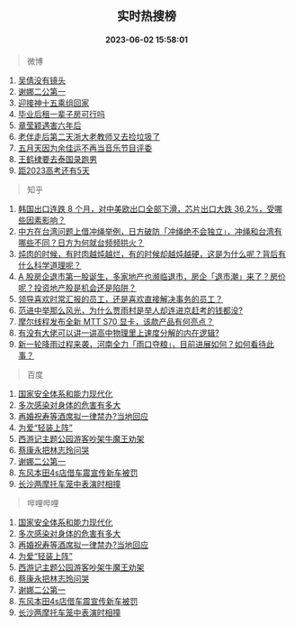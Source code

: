 <div align="center"><h2>实时热搜榜</h2><h4>2023-06-02 15:58:01</h4></div>

> 微博  

1. [吴倩没有镜头](https://s.weibo.com/weibo?q=%23%E5%90%B4%E5%80%A9%E6%B2%A1%E6%9C%89%E9%95%9C%E5%A4%B4%23&t=31&band_rank=1&Refer=top)<br />
2. [谢娜二公第一](https://s.weibo.com/weibo?q=%23%E8%B0%A2%E5%A8%9C%E4%BA%8C%E5%85%AC%E7%AC%AC%E4%B8%80%23&t=31&band_rank=2&Refer=top)<br />
3. [迎接神十五乘组回家](https://s.weibo.com/weibo?q=%23%E8%BF%8E%E6%8E%A5%E7%A5%9E%E5%8D%81%E4%BA%94%E4%B9%98%E7%BB%84%E5%9B%9E%E5%AE%B6%23&t=31&band_rank=3&Refer=top)<br />
4. [毕业后租一辈子房可行吗](https://s.weibo.com/weibo?q=%23%E6%AF%95%E4%B8%9A%E5%90%8E%E7%A7%9F%E4%B8%80%E8%BE%88%E5%AD%90%E6%88%BF%E5%8F%AF%E8%A1%8C%E5%90%97%23&t=31&band_rank=4&Refer=top)<br />
5. [章莹颖遇害六年后](https://s.weibo.com/weibo?q=%23%E7%AB%A0%E8%8E%B9%E9%A2%96%E9%81%87%E5%AE%B3%E5%85%AD%E5%B9%B4%E5%90%8E%23&t=31&band_rank=5&Refer=top)<br />
6. [老伴走后第二天浙大老教师又去捡垃圾了](https://s.weibo.com/weibo?q=%23%E8%80%81%E4%BC%B4%E8%B5%B0%E5%90%8E%E7%AC%AC%E4%BA%8C%E5%A4%A9%E6%B5%99%E5%A4%A7%E8%80%81%E6%95%99%E5%B8%88%E5%8F%88%E5%8E%BB%E6%8D%A1%E5%9E%83%E5%9C%BE%E4%BA%86%23&t=31&band_rank=6&Refer=top)<br />
7. [五月天因为余佳运不再当音乐节目评委](https://s.weibo.com/weibo?q=%23%E4%BA%94%E6%9C%88%E5%A4%A9%E5%9B%A0%E4%B8%BA%E4%BD%99%E4%BD%B3%E8%BF%90%E4%B8%8D%E5%86%8D%E5%BD%93%E9%9F%B3%E4%B9%90%E8%8A%82%E7%9B%AE%E8%AF%84%E5%A7%94%23&t=31&band_rank=7&Refer=top)<br />
8. [王鹤棣要去泰国录跑男](https://s.weibo.com/weibo?q=%23%E7%8E%8B%E9%B9%A4%E6%A3%A3%E8%A6%81%E5%8E%BB%E6%B3%B0%E5%9B%BD%E5%BD%95%E8%B7%91%E7%94%B7%23&t=31&band_rank=8&Refer=top)<br />
9. [距2023高考还有5天](https://s.weibo.com/weibo?q=%23%E8%B7%9D2023%E9%AB%98%E8%80%83%E8%BF%98%E6%9C%895%E5%A4%A9%23&t=31&band_rank=9&Refer=top)<br />

> 知乎  

1. [韩国出口连跌 8 个月，对中美欧出口全部下滑，芯片出口大跌 36.2%，受哪些因素影响？](https://www.zhihu.com/question/604222429)<br />
2. [中方在台湾问题上借冲绳举例，日方破防「冲绳绝不会独立」，冲绳和台湾有哪些不同？日方为何就台频频拱火？](https://www.zhihu.com/question/604246792)<br />
3. [炖肉的时候，有时肉越炖越烂，有的时候却越炖越硬，这是为什么呢？背后有什么科学道理呢？](https://www.zhihu.com/question/507310446)<br />
4. [A 股房企退市第一股诞生，多家地产也濒临退市，房企「退市潮」来了？房价呢？投资地产股是机会还是陷阱？](https://www.zhihu.com/question/604271815)<br />
5. [领导喜欢时常汇报的员工，还是喜欢直接解决事务的员工？](https://www.zhihu.com/question/604113667)<br />
6. [范进中举那么风光，为什么贾雨村是举人却连进京赶考的钱都没?](https://www.zhihu.com/question/601881989)<br />
7. [摩尔线程发布全新 MTT S70 显卡，该款产品有何亮点？](https://www.zhihu.com/question/604029452)<br />
8. [有没有大佬可以讲一讲高中物理里上速度分解的内在逻辑?](https://www.zhihu.com/question/599450123)<br />
9. [新一轮降雨过程来袭，河南全力「雨口夺粮」，目前进展如何？如何看待此事？](https://www.zhihu.com/question/604384669)<br />

> 百度  

1. [国家安全体系和能力现代化](https://www.baidu.com/s?wd=%E5%9B%BD%E5%AE%B6%E5%AE%89%E5%85%A8%E4%BD%93%E7%B3%BB%E5%92%8C%E8%83%BD%E5%8A%9B%E7%8E%B0%E4%BB%A3%E5%8C%96&sa=fyb_news&rsv_dl=fyb_news)<br />
2. [多次感染对身体的危害有多大](https://www.baidu.com/s?wd=%E5%A4%9A%E6%AC%A1%E6%84%9F%E6%9F%93%E5%AF%B9%E8%BA%AB%E4%BD%93%E7%9A%84%E5%8D%B1%E5%AE%B3%E6%9C%89%E5%A4%9A%E5%A4%A7&sa=fyb_news&rsv_dl=fyb_news)<br />
3. [再婚祝寿等酒席拟一律禁办?当地回应](https://www.baidu.com/s?wd=%E5%86%8D%E5%A9%9A%E7%A5%9D%E5%AF%BF%E7%AD%89%E9%85%92%E5%B8%AD%E6%8B%9F%E4%B8%80%E5%BE%8B%E7%A6%81%E5%8A%9E%3F%E5%BD%93%E5%9C%B0%E5%9B%9E%E5%BA%94&sa=fyb_news&rsv_dl=fyb_news)<br />
4. [为爱“轻装上阵”](https://www.baidu.com/s?wd=%E4%B8%BA%E7%88%B1%E2%80%9C%E8%BD%BB%E8%A3%85%E4%B8%8A%E9%98%B5%E2%80%9D&sa=fyb_news&rsv_dl=fyb_news)<br />
5. [西游记主题公园游客吵架牛魔王劝架](https://www.baidu.com/s?wd=%E8%A5%BF%E6%B8%B8%E8%AE%B0%E4%B8%BB%E9%A2%98%E5%85%AC%E5%9B%AD%E6%B8%B8%E5%AE%A2%E5%90%B5%E6%9E%B6%E7%89%9B%E9%AD%94%E7%8E%8B%E5%8A%9D%E6%9E%B6&sa=fyb_news&rsv_dl=fyb_news)<br />
6. [蔡康永把林志玲问哭](https://www.baidu.com/s?wd=%E8%94%A1%E5%BA%B7%E6%B0%B8%E6%8A%8A%E6%9E%97%E5%BF%97%E7%8E%B2%E9%97%AE%E5%93%AD&sa=fyb_news&rsv_dl=fyb_news)<br />
7. [谢娜二公第一](https://www.baidu.com/s?wd=%E8%B0%A2%E5%A8%9C%E4%BA%8C%E5%85%AC%E7%AC%AC%E4%B8%80&sa=fyb_news&rsv_dl=fyb_news)<br />
8. [东风本田4s店借车震宣传新车被罚](https://www.baidu.com/s?wd=%E4%B8%9C%E9%A3%8E%E6%9C%AC%E7%94%B04s%E5%BA%97%E5%80%9F%E8%BD%A6%E9%9C%87%E5%AE%A3%E4%BC%A0%E6%96%B0%E8%BD%A6%E8%A2%AB%E7%BD%9A&sa=fyb_news&rsv_dl=fyb_news)<br />
9. [长沙两摩托车笼中表演时相撞](https://www.baidu.com/s?wd=%E9%95%BF%E6%B2%99%E4%B8%A4%E6%91%A9%E6%89%98%E8%BD%A6%E7%AC%BC%E4%B8%AD%E8%A1%A8%E6%BC%94%E6%97%B6%E7%9B%B8%E6%92%9E&sa=fyb_news&rsv_dl=fyb_news)<br />

> 哔哩哔哩  

1. [国家安全体系和能力现代化](https://www.baidu.com/s?wd=%E5%9B%BD%E5%AE%B6%E5%AE%89%E5%85%A8%E4%BD%93%E7%B3%BB%E5%92%8C%E8%83%BD%E5%8A%9B%E7%8E%B0%E4%BB%A3%E5%8C%96&sa=fyb_news&rsv_dl=fyb_news)<br />
2. [多次感染对身体的危害有多大](https://www.baidu.com/s?wd=%E5%A4%9A%E6%AC%A1%E6%84%9F%E6%9F%93%E5%AF%B9%E8%BA%AB%E4%BD%93%E7%9A%84%E5%8D%B1%E5%AE%B3%E6%9C%89%E5%A4%9A%E5%A4%A7&sa=fyb_news&rsv_dl=fyb_news)<br />
3. [再婚祝寿等酒席拟一律禁办?当地回应](https://www.baidu.com/s?wd=%E5%86%8D%E5%A9%9A%E7%A5%9D%E5%AF%BF%E7%AD%89%E9%85%92%E5%B8%AD%E6%8B%9F%E4%B8%80%E5%BE%8B%E7%A6%81%E5%8A%9E%3F%E5%BD%93%E5%9C%B0%E5%9B%9E%E5%BA%94&sa=fyb_news&rsv_dl=fyb_news)<br />
4. [为爱“轻装上阵”](https://www.baidu.com/s?wd=%E4%B8%BA%E7%88%B1%E2%80%9C%E8%BD%BB%E8%A3%85%E4%B8%8A%E9%98%B5%E2%80%9D&sa=fyb_news&rsv_dl=fyb_news)<br />
5. [西游记主题公园游客吵架牛魔王劝架](https://www.baidu.com/s?wd=%E8%A5%BF%E6%B8%B8%E8%AE%B0%E4%B8%BB%E9%A2%98%E5%85%AC%E5%9B%AD%E6%B8%B8%E5%AE%A2%E5%90%B5%E6%9E%B6%E7%89%9B%E9%AD%94%E7%8E%8B%E5%8A%9D%E6%9E%B6&sa=fyb_news&rsv_dl=fyb_news)<br />
6. [蔡康永把林志玲问哭](https://www.baidu.com/s?wd=%E8%94%A1%E5%BA%B7%E6%B0%B8%E6%8A%8A%E6%9E%97%E5%BF%97%E7%8E%B2%E9%97%AE%E5%93%AD&sa=fyb_news&rsv_dl=fyb_news)<br />
7. [谢娜二公第一](https://www.baidu.com/s?wd=%E8%B0%A2%E5%A8%9C%E4%BA%8C%E5%85%AC%E7%AC%AC%E4%B8%80&sa=fyb_news&rsv_dl=fyb_news)<br />
8. [东风本田4s店借车震宣传新车被罚](https://www.baidu.com/s?wd=%E4%B8%9C%E9%A3%8E%E6%9C%AC%E7%94%B04s%E5%BA%97%E5%80%9F%E8%BD%A6%E9%9C%87%E5%AE%A3%E4%BC%A0%E6%96%B0%E8%BD%A6%E8%A2%AB%E7%BD%9A&sa=fyb_news&rsv_dl=fyb_news)<br />
9. [长沙两摩托车笼中表演时相撞](https://www.baidu.com/s?wd=%E9%95%BF%E6%B2%99%E4%B8%A4%E6%91%A9%E6%89%98%E8%BD%A6%E7%AC%BC%E4%B8%AD%E8%A1%A8%E6%BC%94%E6%97%B6%E7%9B%B8%E6%92%9E&sa=fyb_news&rsv_dl=fyb_news)<br />
